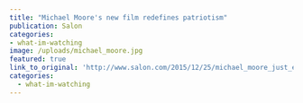 ```yaml
---
title: "Michael Moore's new film redefines patriotism"
publication: Salon
categories: 
- what-im-watching
image: /uploads/michael_moore.jpg
featured: true
link_to_original: 'http://www.salon.com/2015/12/25/michael_moore_just_exploded_the_rights_biggest_lie/'
categories:
  - what-im-watching
---
```


